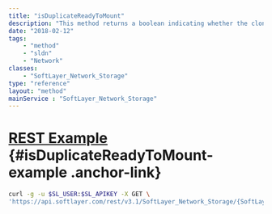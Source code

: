 ```yaml
---
title: "isDuplicateReadyToMount"
description: "This method returns a boolean indicating whether the clone volume is ready to mount. "
date: "2018-02-12"
tags:
    - "method"
    - "sldn"
    - "Network"
classes:
    - "SoftLayer_Network_Storage"
type: "reference"
layout: "method"
mainService : "SoftLayer_Network_Storage"
---
```


# [REST Example](#isDuplicateReadyToMount-example) <a href="/article/rest/"><i class="fas fa-question"></i></a> {#isDuplicateReadyToMount-example .anchor-link} 
```bash
curl -g -u $SL_USER:$SL_APIKEY -X GET \
'https://api.softlayer.com/rest/v3.1/SoftLayer_Network_Storage/{SoftLayer_Network_StorageID}/isDuplicateReadyToMount'
```
